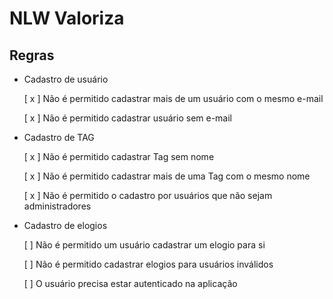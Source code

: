 # NLW Valoriza

## Regras

- Cadastro de usuário

  [ x ] Não é permitido cadastrar mais de um usuário com o mesmo e-mail
  
  [ x ] Não é permitido cadastrar usuário sem e-mail
- Cadastro de TAG

  [ x ] Não é permitido cadastrar Tag sem nome
  
  [ x ] Não é permitido cadastrar mais de uma Tag com o mesmo nome

  [ x ] Não é permitido o cadastro por usuários que não sejam administradores

- Cadastro de elogios

  [ ] Não é permitido um usuário cadastrar um elogio para si

  [ ] Não é permitido cadastrar elogios para usuários inválidos

  [ ] O usuário precisa estar autenticado na aplicação